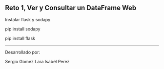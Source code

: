 ## Reto 1, Ver y Consultar un DataFrame Web

Instalar flask y sodapy

pip install sodapy

pip install flask

**********

Desarrollado por:

Sergio Gomez Lara
Isabel Perez
